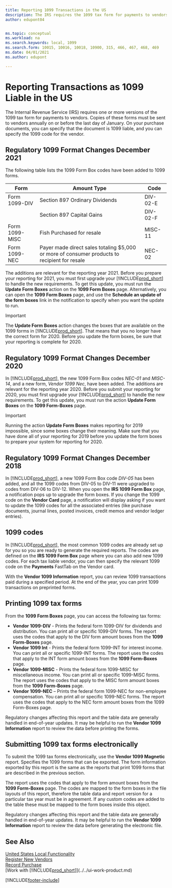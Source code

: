 ```yaml
---
title: Reporting 1099 Transactions in the US
description: The IRS requires the 1099 tax form for payments to vendors and you can specify a purchase document is 1099 liable and specify the 1099 code for the vendor.
author: edupont04


ms.topic: conceptual
ms.workload: na
ms.search.keywords: local, 1099
ms.search.form: 10015, 10016, 10018, 10900, 315, 466, 467, 468, 469
ms.date: 04/01/2021
ms.author: edupont

---
```

# Reporting Transactions as 1099 Liable in the US

The Internal Revenue Service (IRS) requires one or more versions of the 1099 tax form for payments to vendors. Copies of these forms must be sent to vendors annually on or before the last day of January. On your purchase documents, you can specify that the document is 1099 liable, and you can specify the 1099 code for the vendor.  

## Regulatory 1099 Format Changes December 2021
The following table lists the 1099 Form Box codes have been added to 1099 forms.

|Form  |Amount Type  | Code  |
|---------|---------|---------|
|Form 1099-DIV     |Section 897 Ordinary Dividends         |     DIV-02-E     |
|     |Section 897 Capital Gains         |    DIV-02-F     |
|Form 1099-MISC     |Fish Purchased for resale         |    MISC-11     |
|Form 1099-NEC     |Payer made direct sales totaling $5,000 or more of consumer products to recipient for resale         |    NEC-02     |

The additions are relevant for the reporting year 2021. Before you prepare your reporting for 2021, you must first upgrade your [!INCLUDE[prod_short](../../includes/prod_short.md)] to handle the new requirements. To get this update, you must run the **Update Form Boxes** action on the **1099 Form Boxes** page. Alternatively, you can open the **1099 Form Boxes** page, and use the **Schedule an update of the form boxes** link in the notification to specify when you want the update to run.

> [!IMPORTANT]  
> The **Update Form Boxes** action changes the boxes that are available on the 1099 forms in [!INCLUDE[prod_short](../../includes/prod_short.md)]. That means that you no longer have the correct form for 2020. Before you update the form boxes, be sure that your reporting is complete for 2020.

## Regulatory 1099 Format Changes December 2020 
In [!INCLUDE[prod_short](../../includes/prod_short.md)], the new 1099 Form Box codes *NEC-01* and *MISC-14*, and a new form, *Vendor 1099 Nec*, have been added. The additions are relevant for the reporting year 2020. Before you submit your reporting for 2020, you must first upgrade your [!INCLUDE[prod_short](../../includes/prod_short.md)] to handle the new requirements. To get this update, you must run the action **Update Form Boxes** on the **1099 Form-Boxes** page.  

> [!IMPORTANT]  
> Running the action **Update Form Boxes** makes reporting for 2019 impossible, since some boxes change their meaning. Make sure that you have done all of your reporting for 2019  before you update the form boxes to prepare your system for reporting for 2020.

## Regulatory 1099 Format Changes December 2018 
In [!INCLUDE[prod_short](../../includes/prod_short.md)], a new 1099 Form Box code *DIV-05* has been added, and all the 1099 codes from DIV-05 to DIV-11 were upgraded to codes from DIV-06 to DIV-12. When you open the **IRS 1099 Form Box** page, a notification pops up to upgrade the form boxes. If you change the 1099 code on the **Vendor Card** page, a notification will display asking if you want to update the 1099 codes for all the associated entries (like purchase documents, journal lines, posted invoices, credit memos and vendor ledger entries).  

## 1099 codes
In [!INCLUDE[prod_short](../../includes/prod_short.md)], the most common 1099 codes are already set up for you so you are ready to generate the required reports. The codes are defined on the **IRS 1099 Form Box** page where you can also add new 1099 codes. For each tax liable vendor, you can then specify the relevant 1099 code on the **Payments** FastTab on the Vendor card.  

With the **Vendor 1099 Information** report, you can review 1099 transactions paid during a specified period. At the end of the year, you can print 1099 transactions on preprinted forms.  

## Printing 1099 tax forms
From the **1099 Form Boxes** page, you can access the following tax forms:  

- **Vendor 1099-DIV** - Prints the federal form 1099-DIV for dividends and distribution. You can print all or specific 1099-DIV forms. The report uses the codes that apply to the DIV form amount boxes from the **1099 Form-Boxes** page.  
- **Vendor 1099 Int** - Prints the federal form 1099-INT for interest income. You can print all or specific 1099-INT forms. The report uses the codes that apply to the INT form amount boxes from the **1099 Form-Boxes** page.  
- **Vendor 1099-MISC** - Prints the federal form 1099-MISC for miscellaneous income. You can print all or specific 1099-MISC forms. The report uses the codes that apply to the MISC form amount boxes from the **1099 Form-Boxes** page.  
- **Vendor 1099-NEC** – Prints the federal form 1099-NEC for non-employee compensation. You can print all or specific 1099-NEC forms. The report uses the codes that apply to the NEC form amount boxes from the 1099 Form-Boxes page.

Regulatory changes affecting this report and the table data are generally handled in end-of-year updates. It may be helpful to run the **Vendor 1099 Information** report to review the data before printing the forms.

## Submitting 1099 tax forms electronically
To submit the 1099 tax forms electronically, use the **Vendor 1099 Magnetic** report. Specifies the 1099 forms that can be exported. The form information exported by this report is the same as the reports that print 1099 forms that are described in the previous section.  

The report uses the codes that apply to the form amount boxes from the **1099 Form-Boxes** page. The codes are mapped to the form boxes in the file layouts of this report, therefore the table data and report version for a particular tax year must be in agreement. If any custom codes are added to the table these must be mapped to the form boxes inside this object.  

Regulatory changes affecting this report and the table data are generally handled in end-of-year updates.
It may be helpful to run the **Vendor 1099 Information** report to review the data before generating the electronic file.  

## See Also
[United States Local Functionality](united-states-local-functionality.md)  
[Register New Vendors](../../purchasing-how-register-new-vendors.md)  
[Record Purchase](../../purchasing-how-record-purchases.md)  
[Work with [!INCLUDE[prod_short](../../includes/prod_short.md)]](../../ui-work-product.md)  


[!INCLUDE[footer-include](../../includes/footer-banner.md)]